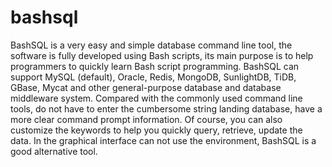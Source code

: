 # bashsql
BashSQL is a very easy and simple database command line tool, the software is fully developed using Bash scripts, its main purpose is to help programmers to quickly learn Bash script programming. BashSQL can support MySQL (default), Oracle, Redis, MongoDB, SunlightDB, TiDB, GBase, Mycat and other general-purpose database and database middleware system. Compared with the commonly used command line tools, do not have to enter the cumbersome string landing database, have a more clear command prompt information. Of course, you can also customize the keywords to help you quickly query, retrieve, update the data. In the graphical interface can not use the environment, BashSQL is a good alternative tool.
